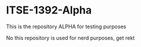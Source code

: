 # ITSE-1392-Alpha
This is the repository ALPHA for testing purposes

No this repository is used for nerd purposes, get rekt

